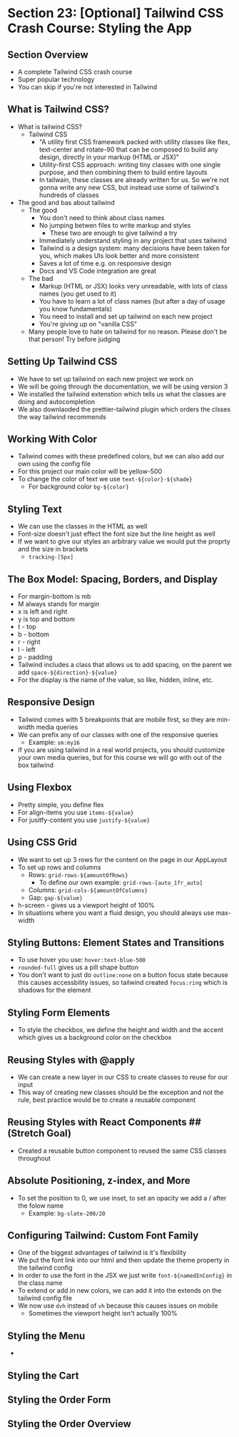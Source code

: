 # Section 23: [Optional] Tailwind CSS Crash Course: Styling the App

## Section Overview
- A complete Tailwind CSS crash course 
- Super popular technology 
- You can skip if you're not interested in Tailwind 

## What is Tailwind CSS?
- What is tailwind CSS?
  - Tailwind CSS 
    - "A utility first CSS framework packed with utility classes like flex, text-center and rotate-90 that can be composed to build any design, directly in your markup (HTML or JSX)"
    - Utility-first CSS approach: writing tiny classes with one single purpose, and then combining them to build entire layouts 
    - In tailwain, these classes are already written for us. So we're not gonna write any new CSS, but instead use some of tailwind's hundreds of classes 
- The good and bas about tailwind 
  - The good 
    - You don't need to think about class names 
    - No jumping betwen files to write markup and styles 
      - These two are enough to give tailwind a try 
    - Immediately understand styling in any project that uses tailwind 
    - Tailwind is a design system: many decisions have been taken for you, which makes UIs look better and more consistent 
    - Saves a lot of time e.g. on responsive design 
    - Docs and VS Code integration are great 
  - The bad 
    - Markup (HTML or JSX) looks very unreadable, with lots of class names (you get used to it)
    - You have to learn a lot of class names (but after a day of usage you know fundamentals)
    - You need to install and set up tailwind on each new project 
    - You're giving up on "vanilla CSS"
  - Many people love to hate on tailwind for no reason. Please don't be that person! Try before judging

## Setting Up Tailwind CSS
- We have to set up tailwind on each new project we work on 
- We will be going through the documentation, we will be using version 3 
- We installed the tailwind extenstion which tells us what the classes are doing and autocompletion 
- We also downlaoded the prettier-tailwind plugin which orders the clsses the way tailwind recommends 

## Working With Color
- Tailwind comes with these predefined colors, but we can also add our own using the config file 
- For this project our main color will be yellow-500 
- To change the color of text we use `text-${color}-${shade}` 
  - For background color `bg-${color}`

## Styling Text
- We can use the classes in the HTML as well 
- Font-size doesn't just effect the font size but the line height as well 
- If we want to give our styles an arbitrary value we would put the proprty and the size in brackets 
  - `tracking-[5px]`

## The Box Model: Spacing, Borders, and Display
- For margin-bottom is mb 
- M always stands for margin 
- x is left and right 
- y is top and bottom 
- t - top 
- b - bottom 
- r - right 
- l - left 
- p - padding
- Tailwind includes a class that allows us to add spacing, on the parent we add `space-${direction}-${value}`
- For the display is the name of the value, so like, hidden, inline, etc. 

## Responsive Design
- Tailwind comes with 5 breakpoints that are mobile first, so they are min-width media queries 
- We can prefix any of our classes with one of the responsive queries 
  - Example: `sm:my16`
- If you are using tailwind in a real world projects, you should customize your own media queries, but for this course we will go with out of the box tailwind 

## Using Flexbox
- Pretty simple, you define flex 
- For align-items you use `items-${value}`
- For jusitfy-content you use `justify-${value}`

## Using CSS Grid
- We want to set up 3 rows for the content on the page in our AppLayout
- To set up rows and columns 
  - Rows: `grid-rows-${amountOfRows}`
    - To define our own example: `grid-rows-[auto_1fr_auto]`
  - Columns: `grid-cols-${amountOfColumns}`
  - Gap: `gap-${value}`
- h-screen - gives us a viewport height of 100% 
- In situations where you want a fluid design, you should always use max-width 

## Styling Buttons: Element States and Transitions
- To use hover you use: `hover:text-blue-500`
- `rounded-full` gives us a pill shape button
- You don't want to just do `outline:none` on a button focus state because this causes accessbility issues, so tailwind created `focus:ring` which is shadows for the element 

## Styling Form Elements
- To style the checkbox, we define the height and width and the accent which gives us a background color on the checkbox

## Reusing Styles with @apply
- We can create a new layer in our CSS to create classes to reuse for our input 
- This way of creating new classes should be the exception and not the rule, best practice would be to create a reusable component 

## Reusing Styles with React Components ##(Stretch Goal)
- Created a reusable button component to reused the same CSS classes throughout 

## Absolute Positioning, z-index, and More
- To set the position to 0, we use inset, to set an opacity we add a / after the folow name 
  - Example: `bg-slate-200/20`

## Configuring Tailwind: Custom Font Family
- One of the biggest advantages of tailwind is it's flexibility 
- We put the font link into our html and then update the theme property in the tailwind config 
- In order to use the font in the JSX we just write `font-${namedInConfig}` in the class name 
- To extend or add in new colors, we can add it into the extends on the tailwind config file
- We now use `dvh` instead of `vh` because this causes issues on mobile
  - Sometimes the viewport height isn't actually 100% 

## Styling the Menu
- 

## Styling the Cart

## Styling the Order Form

## Styling the Order Overview 
